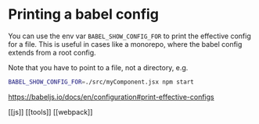 # Printing a babel config

You can use the env var `BABEL_SHOW_CONFIG_FOR` to print the effective config for a file. This is useful in cases like a monorepo, where the babel config extends from a root config.

Note that you have to point to a file, not a directory, e.g.
```sh
BABEL_SHOW_CONFIG_FOR=./src/myComponent.jsx npm start
```

https://babeljs.io/docs/en/configuration#print-effective-configs

[[js]]
[[tools]]
[[webpack]]